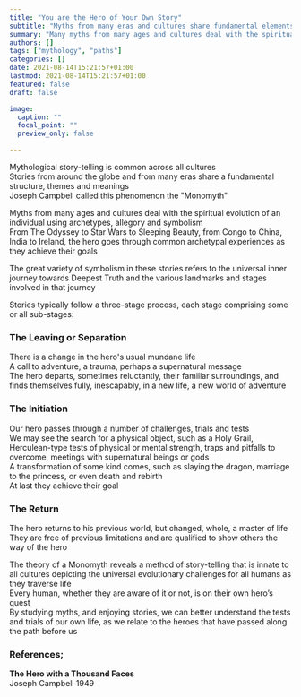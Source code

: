 ```yaml
---
title: "You are the Hero of Your Own Story"
subtitle: "Myths from many eras and cultures share fundamental elements"
summary: "Many myths from many ages and cultures deal with the spiritual evolution of an individual using archetypes, allegory and symbolism"
authors: []
tags: ["mythology", "paths"]
categories: []
date: 2021-08-14T15:21:57+01:00
lastmod: 2021-08-14T15:21:57+01:00
featured: false
draft: false

image:
  caption: ""
  focal_point: ""
  preview_only: false

---
```

Mythological story-telling is common across all cultures\
Stories from around the globe and from many eras share a fundamental structure, themes and meanings\
Joseph Campbell called this phenomenon the "Monomyth"

Myths from many ages and cultures deal with the spiritual evolution of an individual using archetypes, allegory and symbolism\
From The Odyssey to Star Wars to Sleeping Beauty, from Congo to China, India to Ireland, the hero goes through common archetypal experiences as they achieve their goals

The great variety of symbolism in these stories refers to the universal inner journey towards Deepest Truth and the various landmarks and stages involved in that journey

Stories typically follow a three-stage process, each stage comprising some or all sub-stages:

### The Leaving or Separation

There is a change in the hero's usual mundane life\
 A call to adventure, a trauma, perhaps a supernatural message\
 The hero departs, sometimes reluctantly, their familiar surroundings, and finds themselves fully, inescapably, in a new life, a new world of adventure

### The Initiation

Our hero passes through a number of challenges, trials and tests\
We may see the search for a physical object, such as a Holy Grail, Herculean-type tests of physical or mental strength, traps and pitfalls to overcome, meetings with supernatural beings or gods\
A transformation of some kind comes, such as slaying the dragon, marriage to the princess, or even death and rebirth\
At last they achieve their goal

### The Return

The hero returns to his previous world, but changed, whole, a master of life\
They are free of previous limitations and are qualified to show others the way of the hero

The theory of a Monomyth reveals a method of story-telling that is innate to all cultures depicting the universal evolutionary challenges for all humans as they traverse life\
Every human, whether they are aware of it or not, is on their own hero’s quest\
By studying myths, and enjoying stories, we can better understand the tests and trials of our own life, as we relate to the heroes that have passed along the path before us

### References;

**The Hero with a Thousand Faces**\
Joseph Campbell 1949
